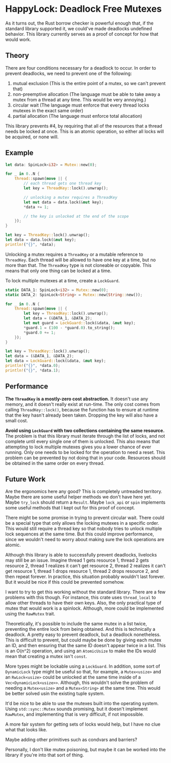 # HappyLock: Deadlock Free Mutexes

As it turns out, the Rust borrow checker is powerful enough that, if the
standard library supported it, we could've made deadlocks undefined behavior.
This library currently serves as a proof of concept for how that would work.

## Theory

There are four conditions necessary for a deadlock to occur. In order to
prevent deadlocks, we need to prevent one of the following:

1. mutual exclusion (This is the entire point of a mutex, so we can't prevent that)
2. non-preemptive allocation (The language must be able to take away a mutex from a thread at any time. This would be very annoying.)
3. circular wait (The language must enforce that every thread locks mutexes in the exact same order)
4. partial allocation (The language must enforce total allocation)

This library prevents #4, by requiring that all of the resources that a thread needs be locked at once. This is an atomic operation, so either all locks will be acquired, or none will.

## Example

```rust
let data: SpinLock<i32> = Mutex::new(0);

for _ in 0..N {
	thread::spawn(move || {
		// each thread gets one thread key
		let key = ThreadKey::lock().unwrap();

		// unlocking a mutex requires a ThreadKey
		let mut data = data.lock(&mut key);
		*data += 1;

		// the key is unlocked at the end of the scope
	});
}

let key = ThreadKey::lock().unwrap();
let data = data.lock(&mut key);
println!("{}", *data);
```

Unlocking a mutex requires a `ThreadKey` or a mutable reference to `ThreadKey`. Each thread will be allowed to have one key at a time, but no more than that. The `ThreadKey` type is not cloneable or copyable. This means that only one thing can be locked at a time.

To lock multiple mutexes at a time, create a `LockGuard`.

```rust
static DATA_1: SpinLock<i32> = Mutex::new(0);
static DATA_2: SpinLock<String> = Mutex::new(String::new());

for _ in 0..N {
	thread::spawn(move || {
		let key = ThreadKey::lock().unwrap();
		let data = (&DATA_1, &DATA_2);
		let mut guard = LockGuard::lock(&data, &mut key);
		*guard.1 = (100 - *guard.0).to_string();
		*guard.0 += 1;
	});
}

let key = ThreadKey::lock().unwrap();
let data = (&DATA_1, &DATA_2);
let data = LockGuard::lock(&data, &mut key);
println!("{}", *data.0);
println!("{}", *data.1);
```

## Performance

**The `ThreadKey` is a mostly-zero cost abstraction.** It doesn't use any memory, and it doesn't really exist at run-time. The only cost comes from calling `ThreadKey::lock()`, because the function has to ensure at runtime that the key hasn't already been taken. Dropping the key will also have a small cost.

**Avoid using `LockGuard` with two collections containing the same resource.** The problem is that this library must iterate through the list of locks, and not complete until every single one of them is unlocked. This also means that attempting to lock multiple mutexes gives you a lower chance of ever running. Only one needs to be locked for the operation to need a reset. This problem can be prevented by not doing that in your code. Resources should be obtained in the same order on every thread.

## Future Work

Are the ergonomics here any good? This is completely untreaded territory. Maybe there are some useful helper methods we don't have here yet. Maybe `try_lock` should return a `Result`. Maybe `lock_api` or `spin` implements some useful methods that I kept out for this proof of concept.

There might be some promise in trying to prevent circular wait. There could be a special type that only allows the locking mutexes in a specific order. This would still require a thread key so that nobody tries to unlock multiple lock sequences at the same time. But this could improve performance, since we wouldn't need to worry about making sure the lock operations are atomic.

Although this library is able to successfully prevent deadlocks, livelocks may still be an issue. Imagine thread 1 gets resource 1, thread 2 gets resource 2, thread 1 realizes it can't get resource 2, thread 2 realizes it can't get resource 1, thread 1 drops resource 1, thread 2 drops resource 2, and then repeat forever. In practice, this situation probably wouldn't last forever. But it would be nice if this could be prevented somehow.

I want to try to get this working without the standard library. There are a few problems with this though. For instance, this crate uses `thread_local` to allow other threads to have their own keys. Also, the only practical type of mutex that would work is a spinlock. Although, more could be implemented using the `RawMutex` trait.

Theoretically, it's possible to include the same mutex in a list twice, preventing the entire lock from being obtained. And this is technically a deadlock. A pretty easy to prevent deadlock, but a deadlock nonetheless. This is difficult to prevent, but could maybe be done by giving each mutex an ID, and then ensuring that the same ID doesn't appear twice in a list. This is an O(n^2) operation, and using an `AtomicUsize` to make the IDs would mean that creating a mutex isn't `const`.

More types might be lockable using a `LockGuard`. In addition, some sort of `DynamicLock` type might be useful so that, for example, a `Mutex<usize>` and an `RwLock<usize>` could be unlocked at the same time inside of a `Vec<DynamicLock<usize>>`. Although, this wouldn't solve the problem of needing a `Mutex<usize>` and a `Mutex<String>` at the same time. This would be better solved usin the existing tuple system.

It'd be nice to be able to use the mutexes built into the operating system. Using `std::sync::Mutex` sounds promising, but it doesn't implement `RawMutex`, and implementing that is very difficult, if not impossible.

A more fair system for getting sets of locks would help, but I have no clue what that looks like.

Maybe adding other primitives such as condvars and barriers?

Personally, I don't like mutex poisoning, but maybe it can be worked into the library if you're into that sort of thing.
